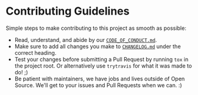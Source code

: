 # Contributing Guidelines

Simple steps to make contributing to this project as smooth as possible:

- Read, understand, and abide by our [`CODE_OF_CONDUCT.md`](https://github.com/SethMichaelLarson/trytravis/blob/master/CODE_OF_CONDUCT.md).
- Make sure to add all changes you make to [`CHANGELOG.md`](https://github.com/SethMichaelLarson/trytravis/blob/master/CHANGELOG.md) under the correct heading.
- Test your changes before submitting a Pull Request by running `tox` in the project root.
  Or alternatively use `trytravis` for what it was made to do! ;)
- Be patient with maintainers, we have jobs and lives outside of Open Source.
  We'll get to your issues and Pull Requests when we can. :)
